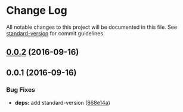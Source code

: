 # Change Log

All notable changes to this project will be documented in this file. See [standard-version](https://github.com/conventional-changelog/standard-version) for commit guidelines.

<a name="0.0.2"></a>
## [0.0.2](https://github.com/watilde/music-macro-language/compare/v0.0.1...v0.0.2) (2016-09-16)



<a name="0.0.1"></a>
## 0.0.1 (2016-09-16)


### Bug Fixes

* **deps:** add standard-version ([868e14a](https://github.com/watilde/music-macro-language/commit/868e14a))
